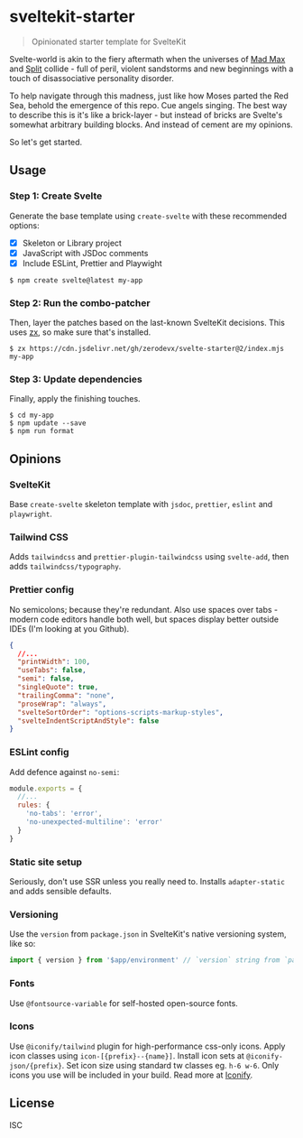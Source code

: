 # sveltekit-starter

> Opinionated starter template for SvelteKit

Svelte-world is akin to the fiery aftermath when the universes of
[Mad Max](https://en.wikipedia.org/wiki/Mad_Max:_Fury_Road) and
[Split](<https://en.wikipedia.org/wiki/Split_(2016_American_film)>) collide - full of peril, violent
sandstorms and new beginnings with a touch of disassociative personality disorder.

To help navigate through this madness, just like how Moses parted the Red Sea, behold the emergence
of this repo. Cue angels singing. The best way to describe this is it's like a brick-layer - but
instead of bricks are Svelte's somewhat arbitrary building blocks. And instead of cement are my
opinions.

So let's get started.

## Usage

### Step 1: Create Svelte

Generate the base template using `create-svelte` with these recommended options:

- [x] Skeleton or Library project
- [x] JavaScript with JSDoc comments
- [x] Include ESLint, Prettier and Playwight

```
$ npm create svelte@latest my-app
```

### Step 2: Run the combo-patcher

Then, layer the patches based on the last-known SvelteKit decisions. This uses
[zx](https://github.com/google/zx), so make sure that's installed.

```
$ zx https://cdn.jsdelivr.net/gh/zerodevx/svelte-starter@2/index.mjs my-app
```

### Step 3: Update dependencies

Finally, apply the finishing touches.

```
$ cd my-app
$ npm update --save
$ npm run format
```

## Opinions

### SvelteKit

Base `create-svelte` skeleton template with `jsdoc`, `prettier`, `eslint` and `playwright`.

### Tailwind CSS

Adds `tailwindcss` and `prettier-plugin-tailwindcss` using `svelte-add`, then adds
`tailwindcss/typography`.

### Prettier config

No semicolons; because they're redundant. Also use spaces over tabs - modern code editors handle
both well, but spaces display better outside IDEs (I'm looking at you Github).

```json
{
  //...
  "printWidth": 100,
  "useTabs": false,
  "semi": false,
  "singleQuote": true,
  "trailingComma": "none",
  "proseWrap": "always",
  "svelteSortOrder": "options-scripts-markup-styles",
  "svelteIndentScriptAndStyle": false
}
```

### ESLint config

Add defence against `no-semi`:

```js
module.exports = {
  //...
  rules: {
    'no-tabs': 'error',
    'no-unexpected-multiline': 'error'
  }
}
```

### Static site setup

Seriously, don't use SSR unless you really need to. Installs `adapter-static` and adds sensible
defaults.

### Versioning

Use the `version` from `package.json` in SvelteKit's native versioning system, like so:

```js
import { version } from '$app/environment' // `version` string from `package.json`
```

### Fonts

Use `@fontsource-variable` for self-hosted open-source fonts.

### Icons

Use `@iconify/tailwind` plugin for high-performance css-only icons. Apply icon classes using
`icon-[{prefix}--{name}]`. Install icon sets at `@iconify-json/{prefix}`. Set icon size using
standard tw classes eg. `h-6 w-6`. Only icons you use will be included in your build. Read more at
[Iconify](https://github.com/iconify/iconify/tree/main/plugins/tailwind).

## License

ISC
